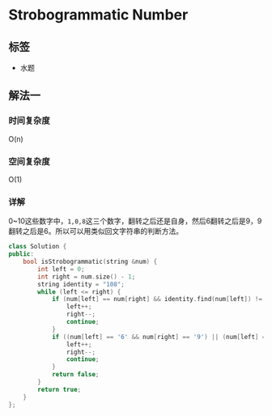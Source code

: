 # Strobogrammatic Number

## 标签
* 水题

## 解法一

### 时间复杂度
O(n)

### 空间复杂度
O(1)

### 详解
0~10这些数字中，`1,0,8`这三个数字，翻转之后还是自身，然后6翻转之后是9，9翻转之后是6。所以可以用类似回文字符串的判断方法。

```c++
class Solution {
public:
    bool isStrobogrammatic(string &num) {
        int left = 0;
        int right = num.size() - 1;
        string identity = "108";
        while (left <= right) {
            if (num[left] == num[right] && identity.find(num[left]) != string::npos) {
                left++;
                right--;
                continue;
            }
            if ((num[left] == '6' && num[right] == '9') || (num[left] == '9' && num[right] == '6')) {
                left++;
                right--;
                continue;
            }
            return false;
        }
        return true;
    }
};
```

